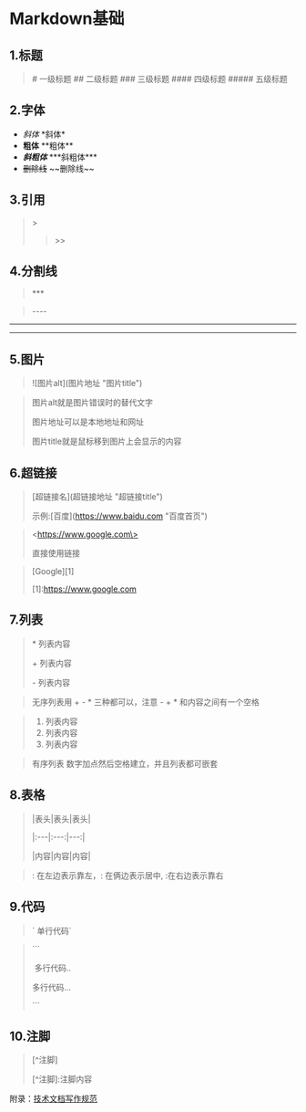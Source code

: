 # Markdown基础
## 1.标题

>\# 一级标题
>\#\# 二级标题
>\#\#\# 三级标题
>\#\#\#\# 四级标题
>\#\#\#\#\# 五级标题

## 2.字体

*  *斜体*       \*斜体\* 
*  **粗体**       \*\*粗体\*\*
*  ***斜粗体***   \*\*\*斜粗体\*\*\*
*  ~~删除线~~   \~\~删除线\~\~

## 3.引用

>\>
>
>>\>\>

## 4.分割线

> \*\*\* 

> \-\-\-\-

***

---

## 5.图片

> !\[图片alt\](图片地址 "图片title")

> 图片alt就是图片错误时的替代文字
>
> 图片地址可以是本地地址和网址
>
> 图片title就是鼠标移到图片上会显示的内容

## 6.超链接

> \[超链接名\](超链接地址 "超链接title")
>
> 示例:\[百度\](https://www.baidu.com "百度首页")

> \<https://www.google.com\>
>
> 直接使用链接

>\[Google\]\[1\]
>
>\[1\]:https://www.google.com

## 7.列表

> \* 列表内容
>
> \+ 列表内容
>
> \- 列表内容

>无序列表用 + - * 三种都可以，注意 - + * 和内容之间有一个空格

> 1. 列表内容
> 2. 列表内容
> 3. 列表内容

> 有序列表 数字加点然后空格建立，并且列表都可嵌套

## 8.表格

> \|表头\|表头\|表头\|
>
> \|:---|:---:\|---:\|
>
>  \|内容\|内容\|内容\|

>: 在左边表示靠左，: 在俩边表示居中, :在右边表示靠右

## 9.代码

> \` 单行代码\`

> \`\`\`
>
> ​	多行代码..
>
>    多行代码...
>
> \`\`\`

## 10.注脚

>\[^注脚\]
>
>\[^注脚\]:注脚内容



附录：[技术文档写作规范](https://www.jianshu.com/p/3b638180e42c "简书链接")

